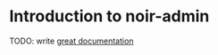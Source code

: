 # Introduction to noir-admin

TODO: write [great documentation](http://jacobian.org/writing/great-documentation/what-to-write/)
